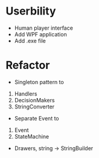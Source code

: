 # Userbility
- Human player interface
- Add WPF application
- Add .exe file
# Refactor
- Singleton pattern to
1. Handlers
2. DecisionMakers
3. StringConverter
- Separate Event to
1. Event
2. StateMachine
- Drawers, string -> StringBuilder
